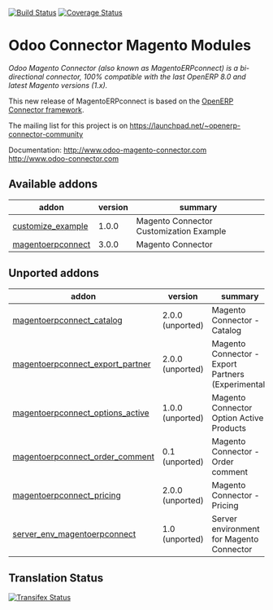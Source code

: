 [![Build Status](https://travis-ci.org/OCA/connector-magento.svg?branch=8.0)](https://travis-ci.org/OCA/connector-magento)
[![Coverage Status](https://coveralls.io/repos/OCA/connector-magento/badge.svg?branch=8.0)](https://coveralls.io/r/OCA/connector-magento?branch=8.0)

Odoo Connector Magento Modules
==============================

*Odoo Magento Connector (also known as MagentoERPconnect) is a bi-directional connector, 100% compatible with the last OpenERP 8.0 and latest Magento versions (1.x).*

This new release of MagentoERPconnect is based on the [OpenERP Connector framework](https://github.com/OCA/connector).

The mailing list for this project is on https://launchpad.net/~openerp-connector-community

Documentation:
http://www.odoo-magento-connector.com
http://www.odoo-connector.com

[//]: # (addons)
Available addons
----------------
addon | version | summary
--- | --- | ---
[customize_example](customize_example/) | 1.0.0 | Magento Connector Customization Example
[magentoerpconnect](magentoerpconnect/) | 3.0.0 | Magento Connector

Unported addons
---------------
addon | version | summary
--- | --- | ---
[magentoerpconnect_catalog](__unported__/magentoerpconnect_catalog/) | 2.0.0 (unported) | Magento Connector - Catalog
[magentoerpconnect_export_partner](__unported__/magentoerpconnect_export_partner/) | 2.0.0 (unported) | Magento Connector - Export Partners (Experimental)
[magentoerpconnect_options_active](__unported__/magentoerpconnect_options_active/) | 1.0.0 (unported) | Magento Connector Option Active Products
[magentoerpconnect_order_comment](__unported__/magentoerpconnect_order_comment/) | 0.1 (unported) | Magento Connector - Order comment
[magentoerpconnect_pricing](__unported__/magentoerpconnect_pricing/) | 2.0.0 (unported) | Magento Connector - Pricing
[server_env_magentoerpconnect](__unported__/server_env_magentoerpconnect/) | 1.0 (unported) | Server environment for Magento Connector

[//]: # (end addons)

Translation Status
------------------
[![Transifex Status](https://www.transifex.com/projects/p/OCA-connector-magento-8-0/chart/image_png)](https://www.transifex.com/projects/p/OCA-connector-magento-8-0)
